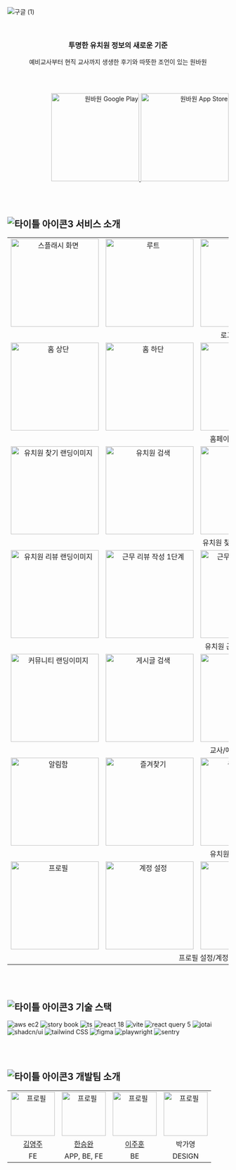 ![구글 (1)](https://github.com/user-attachments/assets/dd908832-99fa-49c7-85c5-a1af94855423)

<br>

<h3 align="center">투명한 유치원 정보의 새로운 기준</h3>
<p align="center">예비교사부터 현직 교사까지 생생한 후기와 따뜻한 조언이 있는 원바원</p>

<br>
<br>

<p align="right">
  <a href="https://play.google.com/store/apps/details?id=com.kindergarten.onebyone.one_by_one&pcampaignid=web_share">
    <img src="https://github.com/user-attachments/assets/2e478536-83c7-4137-b3d6-e304ca5d9f75" alt="원바원 Google Play" width="200"/>
  </a>
  <a href="https://apps.apple.com/kr/app/%EC%9B%90%EB%B0%94%EC%9B%90/id6744432824">
    <img src="https://github.com/user-attachments/assets/cd21f8de-8678-4d4b-8750-6f4f45a4b117" alt="원바원 App Store" width="200"/>
  </a>
</p>

<br>
<br>

## ![타이틀 아이콘3](https://github.com/user-attachments/assets/0f1d39fc-f6ed-43b4-809e-97f33e104da2) <span>서비스 소개</span>

<table align="center">
    <tr align="center">
        <td><img src="https://github.com/user-attachments/assets/55e1b683-c211-432c-8919-d8a521c6fd4e" alt="스플래시 화면" width="200" /></td>
        <td><img src="https://github.com/user-attachments/assets/77e20f9a-5c95-44e7-9ab1-6271f494b844" alt="루트" width="200" /></td>
        <td><img src="https://github.com/user-attachments/assets/e114b7d5-9f2c-4051-85b2-b8a169ce2f4e" alt="회원가입" width="200" /></td>
        <td colspan="2" align="left">- kakao, naver, apple 간편로그인<br>- 이메일 로그인, 회원가입<br>- 이메일 비밀번호 찾기<br>- 사용자 닉네임/교사 유형 설정</td>
    </tr>
    <tr align="center">
        <td colspan="5">로그인/회원가입</td>
    </tr>
      <tr align="center">
        <td><img src="https://github.com/user-attachments/assets/5f14fe1c-14fd-43b0-88f0-37609085ba1c" alt="홈 상단" width="200" /></td>
        <td><img src="https://github.com/user-attachments/assets/5c7a5c70-8146-4795-8e1c-38abfd1b2ead" alt="홈 하단" width="200" /></td>
        <td><img src="https://github.com/user-attachments/assets/be77fd34-2fb7-43b2-95c9-7de2a35f2908" alt="바로가기" width="200" /></td>
        <td colspan="2" align="left">- 최신 공지사항 확인<br>- 상단바 알림함 확인<br>- top3 인기 게시글 보기<br>- 즐겨찾는 페이지를 바로가기 간편 설정</td>
    </tr>
      <tr align="center">
        <td colspan="5">홈페이지/페이지 북마크</td>
    </tr>
      <tr align="center">
        <td><img src="https://github.com/user-attachments/assets/d3416f47-9844-4a12-99a3-0076aa015771" alt="유치원 찾기 랜딩이미지" width="200" /></td>
        <td><img src="https://github.com/user-attachments/assets/5bd22475-f7f6-45de-90a2-35b459c54cad" alt="유치원 검색" width="200" /></td>
        <td><img src="https://github.com/user-attachments/assets/49ccef68-a9d4-4bcb-b6fe-a7dfa46e6bf4" alt="유치원 상세" width="200" /></td>
        <td colspan="2" align="left">- 내 위치 주변 유치원 찾기<br>- 유치원 검색<br>- 유치원 정보 상세보기<br>* 위치, 설립 유형, 학급 수, 유아 수, 전화번호, 홈페이지<br>- 북마크 버튼을 눌러 관심있는 유치원 즐겨찾기</td>
    </tr>
      <tr align="center">
        <td colspan="5">유치원 찾기/유치원 상세정보</td>
    </tr>
    </tr>
      <tr align="center">
        <td><img src="https://github.com/user-attachments/assets/926cb80d-48f4-4feb-b3a7-0b980b412e70" alt="유치원 리뷰 랜딩이미지" width="200" /></td>
        <td><img src="https://github.com/user-attachments/assets/88a828b6-b0a2-45e4-af35-84639b486c4d" alt="근무 리뷰 작성 1단계" width="200" /></td>
        <td><img src="https://github.com/user-attachments/assets/70936113-6dc4-483c-92f0-b7fb42ae61d2" alt="근무 리뷰 작성 2단계" width="200" /></td>
        <td colspan="2" align="left">- 근무 리뷰/실습 리뷰 별로 평점 확인<br>- 추천순/최신순 리뷰 보기<br>- 도움되는 리뷰 추천<br>- 항목 별 평점과 한줄 평가 작성</td>
    </tr>
      <tr align="center">
        <td colspan="5">유치원 근무 리뷰/실습 리뷰</td>
    </tr>
    </tr>
      <tr align="center">
        <td><img src="https://github.com/user-attachments/assets/fac1edf5-2a49-4d67-a206-d6ebbc6fea8c" alt="커뮤니티 랜딩이미지" width="200" /></td>
        <td><img src="https://github.com/user-attachments/assets/596cebe7-9c81-4966-95ad-e957913f6e68" alt="게시글 검색" width="200" /></td>
        <td><img src="https://github.com/user-attachments/assets/24bdd310-4e76-4802-b711-e8c6dc16bfa4" alt="게시글" width="200" /></td>
        <td colspan="2" align="left">- top10 인기 게시글 보기<br>- 교사/예비교사 별 맞춤 카테고리<br>- 게시글 검색<br>- 도움되는 게시글 추천<br>- 댓글 및 대댓글 작성으로 유저 간 소통<br>- 부적절한 댓글/게시글 신고</td>
    </tr>
      <tr align="center">
        <td colspan="5">교사/예비교사 커뮤니티</td>
    </tr>
    </tr>
      <tr align="center">
        <td><img src="https://github.com/user-attachments/assets/62543b97-310c-4c51-a45e-31b636a196c6" alt="알림함" width="200" /></td>
        <td><img src="https://github.com/user-attachments/assets/a004cc5a-22ca-4540-a91a-eea057be100c" alt="즐겨찾기" width="200" /></td>
        <td><img src="https://github.com/user-attachments/assets/043dd219-eb50-47e5-a7bd-98d4588a6851" alt="즐겨찾기 없음" width="200" /></td>
        <td colspan="2" align="left">- 알림함에서 소식 확인<br>- 즐겨찾기한 유치원을 클릭해 바로가기</td>
    </tr>
      <tr align="center">
        <td colspan="5">유치원 즐겨찾기/알림함</td>
    </tr>
    </tr>
      <tr align="center">
        <td><img src="https://github.com/user-attachments/assets/1e536263-2fed-4328-b441-c695836ccd79" alt="프로필" width="200" /></td>
        <td><img src="https://github.com/user-attachments/assets/ea10ea45-1a71-4f7b-8651-3c5011eb5f2c" alt="계정 설정" width="200" /></td>
        <td><img src="https://github.com/user-attachments/assets/371b0ab3-f017-4ab4-bfe0-fd3dc160e0a8" alt="프로필 설정" width="200" /></td>
        <td><img src="https://github.com/user-attachments/assets/62dbda75-b642-43bd-9151-a77d27804984" alt="내가 작성한 리뷰 관리" width="200" /></td>
        <td><img src="https://github.com/user-attachments/assets/d49f6d71-2a7e-4013-89d7-a7544745f033" alt="서비스 문의" width="200" /></td>
    </tr>
      <tr align="center">
        <td colspan="5">프로필 설정/계정 설정/리뷰 관리/서비스 문의</td>
    </tr>
</table>

<br>
<br>

## ![타이틀 아이콘3](https://github.com/user-attachments/assets/0f1d39fc-f6ed-43b4-809e-97f33e104da2) <span>기술 스택</span>

![aws ec2](https://img.shields.io/badge/aws-ec2-ffffff?style=for-the-badge)
![story book](https://img.shields.io/badge/StoryBook-FF4785?style=for-the-badge&logo=storybook&logoColor=white)
![ts](https://img.shields.io/badge/TypeScript-007ACC?style=for-the-badge&logo=typescript&logoColor=white)
![react 18](https://img.shields.io/badge/React18-000000?style=for-the-badge&logo=react&logoColor=61DAFB)
![vite](https://img.shields.io/badge/Vite-646CFF?style=for-the-badge&logo=vite&logoColor=yellow)
![react query 5](https://img.shields.io/badge/ReactQuery5-FF4154?style=for-the-badge&logo=reactquery&logoColor=white)
![jotai](https://img.shields.io/badge/jotai-272934?style=for-the-badge)
![shadcn/ui](https://img.shields.io/badge/shadcn/ui-000000?style=for-the-badge&logo=shadcnui&logoColor=white)
![tailwind CSS](https://img.shields.io/badge/Tailwind_CSS-38B2AC?style=for-the-badge&logo=tailwind-css&logoColor=white)
![figma](https://img.shields.io/badge/figma-F24E1E?style=for-the-badge&logo=figma&logoColor=black)
![playwright](https://img.shields.io/badge/playwright-272934?style=for-the-badge)
![sentry](https://img.shields.io/badge/sentry-362D59?style=for-the-badge&logo=sentry&logoColor=white)

<br>
<br>

## ![타이틀 아이콘3](https://github.com/user-attachments/assets/0f1d39fc-f6ed-43b4-809e-97f33e104da2) 개발팀 소개

<table align="center">
    <tr align="center">
        <td><img src="https://avatars.githubusercontent.com/u/168513336?v=4" alt="프로필" width="100" /></td>
        <td><img src="https://avatars.githubusercontent.com/u/89853084?v=4" alt="프로필" width="100" /></td>
        <td><img src="https://avatars.githubusercontent.com/u/86885227?v=4" alt="프로필" width="100" /></td>
        <td><img src="https://encrypted-tbn1.gstatic.com/images?q=tbn:ANd9GcSIgvQ-fnIHtz8P6ROFWhrtybflnPZUO0Rx0QyKeyZktl7WWmIO" alt="프로필" width="100" /></td>
    </tr>
    <tr align="center">
        <td><a href="https://github.com/0zuth">김영주</a></td>
        <td><a href="https://github.com/Pinkippo">한승완</a></td>
        <td><a href="https://github.com/wngns1101">이주훈</a></td>
        <td>박가영</td>
    </tr>
      <tr align="center" >
        <td>FE</td>
        <td>APP, BE, FE</td>
        <td>BE</td>
        <td>DESIGN</td>
    </tr>
</table>

<br>

